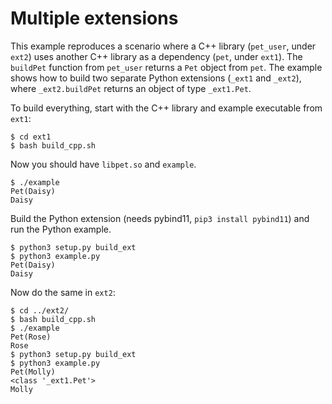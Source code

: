 # Multiple extensions

This example reproduces a scenario where a C++ library (`pet_user`, under
`ext2`) uses another C++ library as a dependency (`pet`, under `ext1`). The
`buildPet` function from `pet_user` returns a `Pet` object from `pet`. The
example shows how to build two separate Python extensions (`_ext1` and
`_ext2`), where `_ext2.buildPet` returns an object of type `_ext1.Pet`.

To build everything, start with the C++ library and example executable from
`ext1`:

```
$ cd ext1
$ bash build_cpp.sh
```

Now you should have `libpet.so` and `example`.

```
$ ./example
Pet(Daisy)
Daisy
```

Build the Python extension (needs pybind11, `pip3 install pybind11`) and run
the Python example.

```
$ python3 setup.py build_ext
$ python3 example.py
Pet(Daisy)
Daisy
```

Now do the same in `ext2`:

```
$ cd ../ext2/
$ bash build_cpp.sh
$ ./example
Pet(Rose)
Rose
$ python3 setup.py build_ext
$ python3 example.py
Pet(Molly)
<class '_ext1.Pet'>
Molly
```
